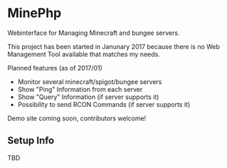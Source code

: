 MinePhp
=======

Webinterface for Managing Minecraft and bungee servers.

This project has been started in Janunary 2017 because there is no Web Management Tool available that matches my needs.

Planned features (as of 2017/01)

* Monitor several minecraft/spigot/bungee servers
* Show "Ping" Information from each server
* Show "Query" Information (if server supports it)
* Possibility to send RCON Commands (if server supports it)

Demo site coming soon, contributors welcome!

Setup Info
---------

TBD
